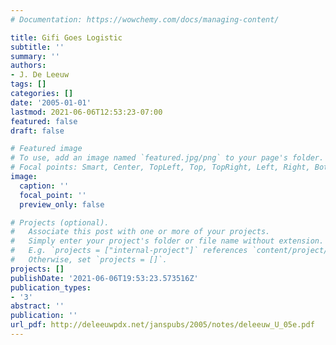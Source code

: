```yaml
---
# Documentation: https://wowchemy.com/docs/managing-content/

title: Gifi Goes Logistic
subtitle: ''
summary: ''
authors:
- J. De Leeuw
tags: []
categories: []
date: '2005-01-01'
lastmod: 2021-06-06T12:53:23-07:00
featured: false
draft: false

# Featured image
# To use, add an image named `featured.jpg/png` to your page's folder.
# Focal points: Smart, Center, TopLeft, Top, TopRight, Left, Right, BottomLeft, Bottom, BottomRight.
image:
  caption: ''
  focal_point: ''
  preview_only: false

# Projects (optional).
#   Associate this post with one or more of your projects.
#   Simply enter your project's folder or file name without extension.
#   E.g. `projects = ["internal-project"]` references `content/project/deep-learning/index.md`.
#   Otherwise, set `projects = []`.
projects: []
publishDate: '2021-06-06T19:53:23.573516Z'
publication_types:
- '3'
abstract: ''
publication: ''
url_pdf: http://deleeuwpdx.net/janspubs/2005/notes/deleeuw_U_05e.pdf
---
```

